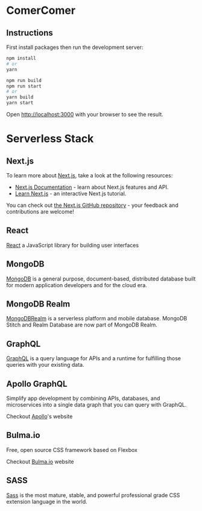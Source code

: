 # ComerComer

## Instructions

First install packages then run the development server:

```bash
npm install
# or
yarn
```

```bash
npm run build
npm run start
# or
yarn build
yarn start
```

Open [http://localhost:3000](http://localhost:3000) with your browser to see the result.

# Serverless Stack

## Next.js

To learn more about [Next.js](https://nextjs.org/), take a look at the following resources:

- [Next.js Documentation](https://nextjs.org/docs) - learn about Next.js features and API.
- [Learn Next.js](https://nextjs.org/learn) - an interactive Next.js tutorial.

You can check out [the Next.js GitHub repository](https://github.com/vercel/next.js/) - your feedback and contributions are welcome!

## React

[React](https://reactjs.org/) a JavaScript library for building user interfaces

## MongoDB

[MongoDB](https://www.mongodb.com/) is a general purpose, document-based, distributed database built for modern application developers and for the cloud era.

## MongoDB Realm

[MongoDBRealm](https://docs.mongodb.com/realm/) is a serverless platform and mobile database. MongoDB Stitch and Realm Database are now part of MongoDB Realm.

## GraphQL

[GraphQL](https://graphql.org/) is a query language for APIs and a runtime for fulfilling those queries with your existing data.

## Apollo GraphQL

Simplify app development by combining APIs, databases, and microservices into a single data graph that you can query with GraphQL.

Checkout [Apollo](https://www.apollographql.com//)'s website

## Bulma.io

Free, open source CSS framework based on Flexbox

Checkout [Bulma.io](https://bulma.io/) website

## SASS

[Sass](https://sass-lang.com/) is the most mature, stable, and powerful professional grade CSS extension language in the world.
